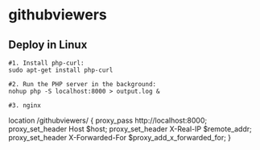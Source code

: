 # githubviewers

## Deploy in Linux
```shell
#1. Install php-curl:
sudo apt-get install php-curl

#2. Run the PHP server in the background:
nohup php -S localhost:8000 > output.log &

#3. nginx 
```
location /githubviewers/ {
       proxy_pass http://localhost:8000;
        proxy_set_header Host $host;
        proxy_set_header X-Real-IP $remote_addr;
        proxy_set_header X-Forwarded-For $proxy_add_x_forwarded_for;
    }


